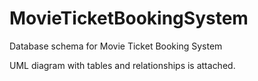 # MovieTicketBookingSystem
Database schema for Movie Ticket Booking System

UML diagram with tables and relationships is attached.
